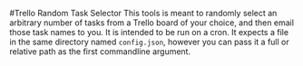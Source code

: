 #Trello Random Task Selector
This tools is meant to randomly select an arbitrary number of tasks from a Trello board of your choice, and then email those task names to you.  It is intended to be run on a cron.  It expects a file in the same directory named `config.json`, however you can pass it a full or relative path as the first commandline argument.